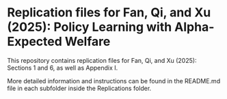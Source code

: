 # Replication files for Fan, Qi, and Xu (2025): Policy Learning with Alpha-Expected Welfare
This repository contains replication files for Fan, Qi, and Xu (2025): Sections 1 and 6, as well as Appendix I.

More detailed information and instructions can be found in the README.md file in each subfolder inside the Replications folder.